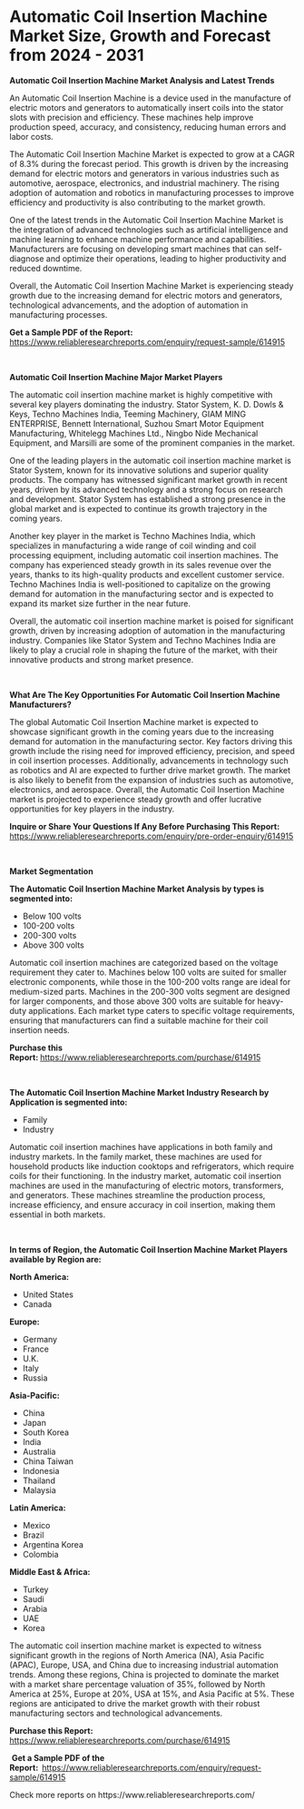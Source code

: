 <p><h1>Automatic Coil Insertion Machine Market Size, Growth and Forecast from 2024 - 2031</h1></p><p><strong>Automatic Coil Insertion Machine Market Analysis and Latest Trends</strong></p>
<p><p>An Automatic Coil Insertion Machine is a device used in the manufacture of electric motors and generators to automatically insert coils into the stator slots with precision and efficiency. These machines help improve production speed, accuracy, and consistency, reducing human errors and labor costs.</p><p>The Automatic Coil Insertion Machine Market is expected to grow at a CAGR of 8.3% during the forecast period. This growth is driven by the increasing demand for electric motors and generators in various industries such as automotive, aerospace, electronics, and industrial machinery. The rising adoption of automation and robotics in manufacturing processes to improve efficiency and productivity is also contributing to the market growth.</p><p>One of the latest trends in the Automatic Coil Insertion Machine Market is the integration of advanced technologies such as artificial intelligence and machine learning to enhance machine performance and capabilities. Manufacturers are focusing on developing smart machines that can self-diagnose and optimize their operations, leading to higher productivity and reduced downtime.</p><p>Overall, the Automatic Coil Insertion Machine Market is experiencing steady growth due to the increasing demand for electric motors and generators, technological advancements, and the adoption of automation in manufacturing processes.</p></p>
<p><strong>Get a Sample PDF of the Report:&nbsp;</strong> <a href="https://www.reliableresearchreports.com/enquiry/request-sample/614915">https://www.reliableresearchreports.com/enquiry/request-sample/614915</a></p>
<p>&nbsp;</p>
<p><strong>Automatic Coil Insertion Machine Major Market Players</strong></p>
<p><p>The automatic coil insertion machine market is highly competitive with several key players dominating the industry. Stator System, K. D. Dowls & Keys, Techno Machines India, Teeming Machinery, GIAM MING ENTERPRISE, Bennett International, Suzhou Smart Motor Equipment Manufacturing, Whitelegg Machines Ltd., Ningbo Nide Mechanical Equipment, and Marsilli are some of the prominent companies in the market.</p><p>One of the leading players in the automatic coil insertion machine market is Stator System, known for its innovative solutions and superior quality products. The company has witnessed significant market growth in recent years, driven by its advanced technology and a strong focus on research and development. Stator System has established a strong presence in the global market and is expected to continue its growth trajectory in the coming years.</p><p>Another key player in the market is Techno Machines India, which specializes in manufacturing a wide range of coil winding and coil processing equipment, including automatic coil insertion machines. The company has experienced steady growth in its sales revenue over the years, thanks to its high-quality products and excellent customer service. Techno Machines India is well-positioned to capitalize on the growing demand for automation in the manufacturing sector and is expected to expand its market size further in the near future.</p><p>Overall, the automatic coil insertion machine market is poised for significant growth, driven by increasing adoption of automation in the manufacturing industry. Companies like Stator System and Techno Machines India are likely to play a crucial role in shaping the future of the market, with their innovative products and strong market presence.</p></p>
<p>&nbsp;</p>
<p><strong>What Are The Key Opportunities For Automatic Coil Insertion Machine Manufacturers?</strong></p>
<p><p>The global Automatic Coil Insertion Machine market is expected to showcase significant growth in the coming years due to the increasing demand for automation in the manufacturing sector. Key factors driving this growth include the rising need for improved efficiency, precision, and speed in coil insertion processes. Additionally, advancements in technology such as robotics and AI are expected to further drive market growth. The market is also likely to benefit from the expansion of industries such as automotive, electronics, and aerospace. Overall, the Automatic Coil Insertion Machine market is projected to experience steady growth and offer lucrative opportunities for key players in the industry.</p></p>
<p><strong>Inquire or Share Your Questions If Any Before Purchasing This Report:</strong> <a href="https://www.reliableresearchreports.com/enquiry/pre-order-enquiry/614915">https://www.reliableresearchreports.com/enquiry/pre-order-enquiry/614915</a></p>
<p>&nbsp;</p>
<p><strong>Market Segmentation</strong></p>
<p><strong>The Automatic Coil Insertion Machine Market Analysis by types is segmented into:</strong></p>
<p><ul><li>Below 100 volts</li><li>100-200 volts</li><li>200-300 volts</li><li>Above 300 volts</li></ul></p>
<p><p>Automatic coil insertion machines are categorized based on the voltage requirement they cater to. Machines below 100 volts are suited for smaller electronic components, while those in the 100-200 volts range are ideal for medium-sized parts. Machines in the 200-300 volts segment are designed for larger components, and those above 300 volts are suitable for heavy-duty applications. Each market type caters to specific voltage requirements, ensuring that manufacturers can find a suitable machine for their coil insertion needs.</p></p>
<p><strong>Purchase this Report:&nbsp;</strong><a href="https://www.reliableresearchreports.com/purchase/614915">https://www.reliableresearchreports.com/purchase/614915</a></p>
<p>&nbsp;</p>
<p><strong>The Automatic Coil Insertion Machine Market Industry Research by Application is segmented into:</strong></p>
<p><ul><li>Family</li><li>Industry</li></ul></p>
<p><p>Automatic coil insertion machines have applications in both family and industry markets. In the family market, these machines are used for household products like induction cooktops and refrigerators, which require coils for their functioning. In the industry market, automatic coil insertion machines are used in the manufacturing of electric motors, transformers, and generators. These machines streamline the production process, increase efficiency, and ensure accuracy in coil insertion, making them essential in both markets.</p></p>
<p>&nbsp;</p>
<p><strong>In terms of Region, the Automatic Coil Insertion Machine Market Players available by Region are:</strong></p>
<p>
    <p> <strong> North America: </strong>
        <ul>
            <li>United States</li>
            <li>Canada</li>
        </ul>
        </p> 
    <p> <strong> Europe: </strong>
        <ul>
            <li>Germany</li>
            <li>France</li>
            <li>U.K.</li>
            <li>Italy</li>
            <li>Russia</li>
        </ul>
        </p> 
    <p> <strong> Asia-Pacific: </strong>
        <ul>
            <li>China</li>
            <li>Japan</li>
            <li>South Korea</li>
            <li>India</li>
            <li>Australia</li>
            <li>China Taiwan</li>
            <li>Indonesia</li>
            <li>Thailand</li>
            <li>Malaysia</li>
        </ul>
        </p> 
    <p> <strong> Latin America: </strong>
        <ul>
            <li>Mexico</li>
            <li>Brazil</li>
            <li>Argentina Korea</li>
            <li>Colombia</li>
        </ul>
        </p> 
    <p> <strong> Middle East & Africa: </strong>
        <ul>
            <li>Turkey</li>
            <li>Saudi</li>
            <li>Arabia</li>
            <li>UAE</li>
            <li>Korea</li>
        </ul>
    </p>
    </p>
<p><p>The automatic coil insertion machine market is expected to witness significant growth in the regions of North America (NA), Asia Pacific (APAC), Europe, USA, and China due to increasing industrial automation trends. Among these regions, China is projected to dominate the market with a market share percentage valuation of 35%, followed by North America at 25%, Europe at 20%, USA at 15%, and Asia Pacific at 5%. These regions are anticipated to drive the market growth with their robust manufacturing sectors and technological advancements.</p></p>
<p><strong>Purchase this Report: </strong><a href="https://www.reliableresearchreports.com/purchase/614915">https://www.reliableresearchreports.com/purchase/614915</a></p>
<p>&nbsp;<strong>Get a Sample PDF of the Report:&nbsp;&nbsp;</strong><a href="https://www.reliableresearchreports.com/enquiry/request-sample/614915">https://www.reliableresearchreports.com/enquiry/request-sample/614915</a></p>
<p><strong></strong></p>
<p>Check more reports on https://www.reliableresearchreports.com/</p>